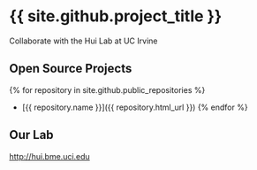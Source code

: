 # {{ site.github.project_title }}
Collaborate with the Hui Lab at UC Irvine

## Open Source Projects

{% for repository in site.github.public_repositories %}
  * [{{ repository.name }}]({{ repository.html_url }})
{% endfor %}

## Our Lab
http://hui.bme.uci.edu
